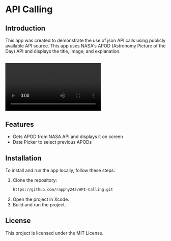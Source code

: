 # API Calling

## Introduction
This app was created to demonstrate the use of json API calls using publicly available API source. This app uses NASA's APOD (Astronomy Picture of the Day) API and displays the title, image, and explanation.
##
![Example of App Running](https://i.rap.ph/example-umrpJY2c.mov)

## Features
- Gets APOD from NASA API and displays it on screen
- Date Picker to select previous APODs


## Installation
To install and run the app locally, follow these steps:
1. Clone the repository:
   ```bash
   https://github.com/rapphy243/API-Calling.git
   ```
2. Open the project in Xcode.
3. Build and run the project.

## License
This project is licensed under the MIT License.
